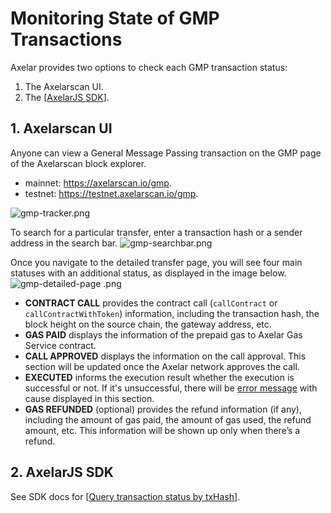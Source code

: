 # Monitoring State of GMP Transactions

Axelar provides two options to check each GMP transaction status: 
1. The Axelarscan UI. 
2. The [[AxelarJS SDK](/dev/axelarjs-sdk/tx-status-query-recovery)].

## 1. Axelarscan UI
Anyone can view a General Message Passing transaction on the GMP page of the Axelarscan block explorer.
- mainnet: https://axelarscan.io/gmp.
- testnet: https://testnet.axelarscan.io/gmp.

![gmp-tracker.png](/images/gmp-tracker-2.png)

To search for a particular transfer, enter a transaction hash or a sender address in the search bar. 
![gmp-searchbar.png](/images/gmp-searchbar.png)

Once you navigate to the detailed transfer page, you will see four main statuses with an additional status, as displayed in the image below.
![gmp-detailed-page .png](/images/gmp-detailed-page.png)

- **CONTRACT CALL** provides the contract call (`callContract` or `callContractWithToken`) information, including the transaction hash, the block height on the source chain, the gateway address, etc.
- **GAS PAID** displays the information of the prepaid gas to Axelar Gas Service contract.
- **CALL APPROVED** displays the information on the call approval. This section will be updated once the Axelar network approves the call. 
- **EXECUTED** informs the execution result whether the execution is successful or not. If it's unsuccessful, there will be [error message](/dev/gmp/gmp-tracker-recovery/error-debugging) with cause displayed in this section. 
- **GAS REFUNDED** (optional) provides the refund information (if any), including the amount of gas paid, the amount of gas used, the refund amount, etc. This information will be shown up only when there’s a refund.


## 2. AxelarJS SDK

See SDK docs for [[Query transaction status by txHash](/dev/axelarjs-sdk/tx-status-query-recovery#query-transaction-status-by-txhash)].

